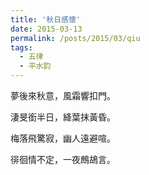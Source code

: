 ```yaml
---
title: '秋日感懷'
date: 2015-03-13
permalink: /posts/2015/03/qiu 
tags:
  - 五律 
  - 平水韵
---
```


 夢後來秋意，風霜響扣門。

淒旻銜半日，絳葉抹黃昏。

梅落飛驚寂，幽人遠避喧。

徘徊情不定，一夜鷓鴣言。